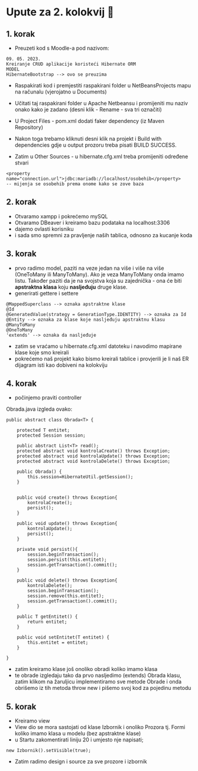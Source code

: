 
# Upute za 2. kolokvij 📝  

## 1. korak
- Preuzeti kod s Moodle-a pod nazivom:
```
09. 05. 2023.
Kreiranje CRUD aplikacije koristeći Hibernate ORM
MODEL
HibernateBootstrap --> ovo se preuzima
```
- Raspakirati kod i premjestiti raspakirani folder u NetBeansProjects mapu na računalu (vjerojatno u Documents)

- Učitati taj raspakirani folder u Apache Netbeansu i promijeniti mu naziv onako kako je zadano (desni klik - Rename - sva tri označiti)

- U Project Files - pom.xml dodati faker dependency (iz Maven Repository)

- Nakon toga trebamo kliknuti desni klik na projekt i Build with dependencies gdje u output prozoru treba pisati BUILD SUCCESS.

- Zatim u Other Sources - u hibernate.cfg.xml treba promijeniti određene stvari
 ```
<property name="connection.url">jdbc:mariadb://localhost/osobehib</property>
-- mijenja se osobehib prema onome kako se zove baza
 ```

 ## 2. korak
 - Otvaramo xampp i pokrećemo mySQL
 - Otvaramo DBeaver i kreiramo bazu podataka na localhost:3306
 - dajemo ovlasti korisniku
 - i sada smo spremni za pravljenje naših tablica, odnosno za kucanje koda

## 3. korak
- prvo radimo model, paziti na veze jedan na više i više na više (OneToMany ili ManyToMany).
Ako je veza ManyToMany onda imamo listu. Također paziti da je na svojstva koja su zajednička - ona će biti **apstraktna klasa** koju **nasljeđuju** druge klase.
- generirati gettere i settere
```
@MappedSuperclass --> oznaka apstraktne klase
@Id
@GeneratedValue(strategy = GenerationType.IDENTITY) --> oznaka za Id
@Entity --> oznaka za klase koje nasljeđuju apstraktnu klasu
@ManyToMany
@OneToMany
'extends' --> oznaka da nasljeđuje
```
- zatim se vraćamo u hibernate.cfg.xml datoteku i navodimo mapirane klase koje smo kreirali
- pokrećemo naš projekt kako bismo kreirali tablice i provjerili je li naš ER dijagram isti kao dobiveni na kolokviju

## 4. korak

- počinjemo praviti controller

Obrada.java izgleda ovako:
```
public abstract class Obrada<T> {
    
    protected T entitet;
    protected Session session;
    
    public abstract List<T> read();
    protected abstract void kontrolaCreate() throws Exception;
    protected abstract void kontrolaUpdate() throws Exception;
    protected abstract void kontrolaDelete() throws Exception;

    public Obrada() {
        this.session=HibernateUtil.getSession();
    }
    
    
    public void create() throws Exception{
        kontrolaCreate();
        persist();
    }
    
    public void update() throws Exception{
        kontrolaUpdate();
        persist();
    }
    
    private void persist(){
        session.beginTransaction();
        session.persist(this.entitet);
        session.getTransaction().commit();
    }
    
    public void delete() throws Exception{
        kontrolaDelete();
        session.beginTransaction();
        session.remove(this.entitet);
        session.getTransaction().commit();
    }  

    public T getEntitet() {
        return entitet;
    }

    public void setEntitet(T entitet) {
        this.entitet = entitet;
    }
    
}
```

- zatim kreiramo klase još onoliko obradi koliko imamo klasa
- te obrade izgledaju tako da prvo nasljedimo (extends) Obrada klasu, zatim klikom na žaruljicu implementiramo sve metode Obrade i onda obrišemo iz tih metoda throw new i pišemo svoj kod za pojedinu metodu

## 5. korak
- Kreiramo view
- View dio se mora sastojati od klase Izbornik i onoliko Prozora tj. Formi koliko imamo klasa u modelu (bez apstraktne klase)
- u Startu zakomentirati liniju 20 i umjesto nje napisati;
```
new Izbornik().setVisible(true);
```
- Zatim radimo design i source za sve prozore i izbornik
